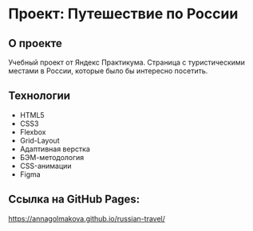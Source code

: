 # Проект: Путешествие по России

## О проекте
Учебный проект от Яндекс Практикума. Страница с туристическими местами в России, которые было бы интересно посетить.

## Технологии
* HTML5
* CSS3
* Flexbox
* Grid-Layout
* Адаптивная верстка
* БЭМ-методология
* CSS-анимации
* Figma

## Ссылка на GitHub Pages:
https://annagolmakova.github.io/russian-travel/
